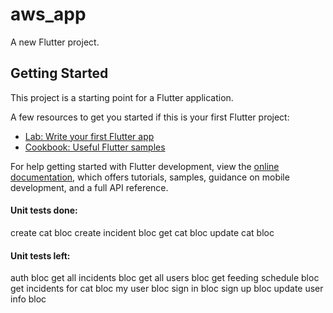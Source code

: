 # aws_app

A new Flutter project.

## Getting Started

This project is a starting point for a Flutter application.

A few resources to get you started if this is your first Flutter project:

- [Lab: Write your first Flutter app](https://docs.flutter.dev/get-started/codelab)
- [Cookbook: Useful Flutter samples](https://docs.flutter.dev/cookbook)

For help getting started with Flutter development, view the [online documentation](https://docs.flutter.dev/), which offers tutorials, samples, guidance on mobile development, and a full API reference.


#### Unit tests done:
create cat bloc 
create incident bloc
get cat bloc
update cat bloc

#### Unit tests left:
auth bloc
get all incidents bloc
get all users bloc
get feeding schedule bloc
get incidents for cat bloc
my user bloc
sign in bloc
sign up bloc
update user info bloc

